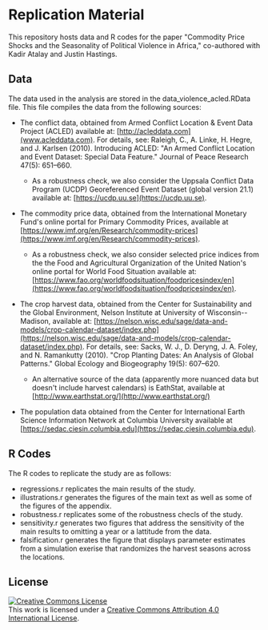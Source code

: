 # Replication Material

This repository hosts data and R codes for the paper "Commodity Price Shocks and the Seasonality of Political Violence in Africa," co-authored with Kadir Atalay and Justin Hastings.

## Data

The data used in the analysis are stored in the data_violence_acled.RData file. This file compiles the data from the following sources:

- The conflict data, obtained from Armed Conflict Location & Event Data Project (ACLED) available at: [http://acleddata.com](www.acleddata.com). For details, see: Raleigh, C., A. Linke, H. Hegre, and J. Karlsen (2010). Introducing ACLED: "An Armed Conflict Location and Event Dataset: Special Data Feature." Journal of Peace Research 47(5): 651–660.
  * As a robustness check, we also consider the Uppsala Conflict Data Program (UCDP) Georeferenced Event Dataset (global version 21.1) available at: [https://ucdp.uu.se](https://ucdp.uu.se). 

- The commodity price data, obtained from the International Monetary Fund's online portal for Primary Commodity Prices, available at [https://www.imf.org/en/Research/commodity-prices](https://www.imf.org/en/Research/commodity-prices).   
  * As a robustness check, we also consider selected price indices from the the Food and Agricultural Organization of the United Nation's online portal for World Food Situation available at: [https://www.fao.org/worldfoodsituation/foodpricesindex/en](https://www.fao.org/worldfoodsituation/foodpricesindex/en).

- The crop harvest data, obtained from the Center for Sustainability and the Global Environment, Nelson Institute at University of Wisconsin--Madison, available at: [https://nelson.wisc.edu/sage/data-and-models/crop-calendar-dataset/index.php](https://nelson.wisc.edu/sage/data-and-models/crop-calendar-dataset/index.php). For details, see: Sacks, W. J., D. Deryng, J. A. Foley, and N. Ramankutty (2010). "Crop Planting Dates: An Analysis of Global Patterns." Global Ecology and Biogeography 19(5): 607–620.
  * An alternative source of the data (apparently more nuanced data but doesn't include harvest calendars) is EathStat, available at [http://www.earthstat.org/](http://www.earthstat.org/)

- The population data obtained from the Center for International Earth Science Information Network at Columbia University available at [https://sedac.ciesin.columbia.edu](https://sedac.ciesin.columbia.edu).


## R Codes

The R codes to replicate the study are as follows:

- regressions.r replicates the main results of the study.
- illustrations.r generates the figures of the main text as well as some of the figures of the appendix.
- robustness.r replicates some of the robustness checls of the study.
- sensitivity.r generates two figures that address the sensitivity of the main results to omitting a year or a lattitude from the data.
- falsification.r generates the figure that displays parameter estimates from a simulation exerise that randomizes the harvest seasons across the locations.


## License

<a rel="license" href="http://creativecommons.org/licenses/by/4.0/"><img alt="Creative Commons License" style="border-width:0" src="https://i.creativecommons.org/l/by/4.0/88x31.png" /></a><br />This work is licensed under a <a rel="license" href="http://creativecommons.org/licenses/by/4.0/">Creative Commons Attribution 4.0 International License</a>.

